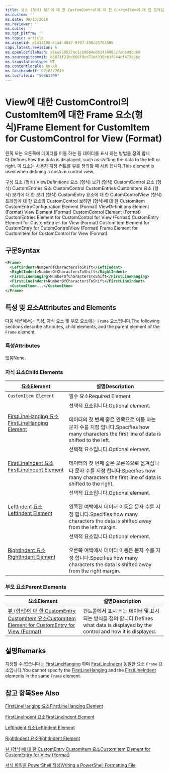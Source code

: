```yaml
---
title: 요소 (형식) 보기에 대 한 CustomControl에 대 한 CustomItem에 대 한 프레임 | Microsoft Docs
ms.custom: ''
ms.date: 09/13/2016
ms.reviewer: ''
ms.suite: ''
ms.tgt_pltfrm: ''
ms.topic: article
ms.assetid: e1a13100-41a4-4847-9f07-458c85783505
caps.latest.revision: 6
ms.openlocfilehash: a7ee550527ec1cb00b4ed83478992c7ab54dbdb6
ms.sourcegitcommit: b6871f21bd666f9cd71dd336bb3f844cf472b56c
ms.translationtype: MT
ms.contentlocale: ko-KR
ms.lasthandoff: 02/03/2019
ms.locfileid: "56861709"
---
```

# <a name="frame-element-for-customitem-for-customcontrol-for-view-format"></a><span data-ttu-id="1cbfe-102">View에 대한 CustomControl의 CustomItem에 대한 Frame 요소(형식)</span><span class="sxs-lookup"><span data-stu-id="1cbfe-102">Frame Element for CustomItem for CustomControl for View (Format)</span></span>

<span data-ttu-id="1cbfe-103">왼쪽 또는 오른쪽에 데이터를 이동 하는 등 데이터를 표시 하는 방법을 정의 합니다.</span><span class="sxs-lookup"><span data-stu-id="1cbfe-103">Defines how the data is displayed, such as shifting the data to the left or right.</span></span> <span data-ttu-id="1cbfe-104">이 요소는 사용자 지정 컨트롤 뷰를 정의할 때 사용 됩니다.</span><span class="sxs-lookup"><span data-stu-id="1cbfe-104">This element is used when defining a custom control view.</span></span>

<span data-ttu-id="1cbfe-105">구성 요소 (형식) ViewDefinitions 요소 (형식) 보기 (형식) CustomControl 요소 (형식) CustomEntries 요소 CustomControl CustomEntries CustomItem 요소 (형식) 보기에 대 한 보기 (형식) CustomEntry 요소에 대 한 CutomControlView (형식) 프레임에 대 한 요소의 CustomControl 보려면 (형식)에 대 한 CustomItem CustomEntry</span><span class="sxs-lookup"><span data-stu-id="1cbfe-105">Configuration Element (Format) ViewDefinitions Element (Format) View Element (Format) CustomControl Element (Format) CustomEntries Element for CustomControl for View (Format) CustomEntry Element for CustomEntries for View (Format) CustomItem Element for CustomEntry for CutomControlView (Format) Frame Element for CustomItem for CustomControl for View (Format)</span></span>

## <a name="syntax"></a><span data-ttu-id="1cbfe-106">구문</span><span class="sxs-lookup"><span data-stu-id="1cbfe-106">Syntax</span></span>

```xml
<Frame>
  <LeftIndent>NumberOfCharactersToShift</LeftIndent>
  <RightIndent>NumberOfCharactersToShift</RightIndent>
  <FirstLineHanging>NumberOfCharactersToShift</FirstLineHanging>
  <FirstLineIndent>NumberOfCharactersToShift</FirstLineIndent>
  <CustomItem>...</CustomItem>
</Frame>
```

## <a name="attributes-and-elements"></a><span data-ttu-id="1cbfe-107">특성 및 요소</span><span class="sxs-lookup"><span data-stu-id="1cbfe-107">Attributes and Elements</span></span>

<span data-ttu-id="1cbfe-108">다음 섹션에서는 특성, 자식 요소 및 부모 요소에는 `Frame` 요소입니다.</span><span class="sxs-lookup"><span data-stu-id="1cbfe-108">The following sections describe attributes, child elements, and the parent element of the `Frame` element.</span></span>

### <a name="attributes"></a><span data-ttu-id="1cbfe-109">특성</span><span class="sxs-lookup"><span data-stu-id="1cbfe-109">Attributes</span></span>

<span data-ttu-id="1cbfe-110">없음</span><span class="sxs-lookup"><span data-stu-id="1cbfe-110">None.</span></span>

### <a name="child-elements"></a><span data-ttu-id="1cbfe-111">자식 요소</span><span class="sxs-lookup"><span data-stu-id="1cbfe-111">Child Elements</span></span>

|<span data-ttu-id="1cbfe-112">요소</span><span class="sxs-lookup"><span data-stu-id="1cbfe-112">Element</span></span>|<span data-ttu-id="1cbfe-113">설명</span><span class="sxs-lookup"><span data-stu-id="1cbfe-113">Description</span></span>|
|-------------|-----------------|
|`CustomItem Element`|<span data-ttu-id="1cbfe-114">필수 요소</span><span class="sxs-lookup"><span data-stu-id="1cbfe-114">Required Element</span></span>|
|[<span data-ttu-id="1cbfe-115">FirstLineHanging 요소</span><span class="sxs-lookup"><span data-stu-id="1cbfe-115">FirstLineHanging Element</span></span>](./firstlinehanging-element-for-frame-for-customcontrol-for-view-format.md)|<span data-ttu-id="1cbfe-116">선택적 요소입니다.</span><span class="sxs-lookup"><span data-stu-id="1cbfe-116">Optional element.</span></span><br /><br /> <span data-ttu-id="1cbfe-117">데이터의 첫 번째 줄은 왼쪽으로 이동 하는 문자 수를 지정 합니다.</span><span class="sxs-lookup"><span data-stu-id="1cbfe-117">Specifies how many characters the first line of data is shifted to the left.</span></span>|
|[<span data-ttu-id="1cbfe-118">FirstLineIndent 요소</span><span class="sxs-lookup"><span data-stu-id="1cbfe-118">FirstLineIndent Element</span></span>](./firstlineindent-element-for-frame-for-customcontrol-for-view-format.md)|<span data-ttu-id="1cbfe-119">선택적 요소입니다.</span><span class="sxs-lookup"><span data-stu-id="1cbfe-119">Optional element.</span></span><br /><br /> <span data-ttu-id="1cbfe-120">데이터의 첫 번째 줄은 오른쪽으로 옮겨집니다 문자 수를 지정 합니다.</span><span class="sxs-lookup"><span data-stu-id="1cbfe-120">Specifies how many characters the first line of data is shifted to the right.</span></span>|
|[<span data-ttu-id="1cbfe-121">LeftIndent 요소</span><span class="sxs-lookup"><span data-stu-id="1cbfe-121">LeftIndent Element</span></span>](./leftindent-element-for-frame-for-customcontrol-for-view-format.md)|<span data-ttu-id="1cbfe-122">선택적 요소입니다.</span><span class="sxs-lookup"><span data-stu-id="1cbfe-122">Optional element.</span></span><br /><br /> <span data-ttu-id="1cbfe-123">왼쪽된 여백에서 데이터 이동은 문자 수를 지정 합니다.</span><span class="sxs-lookup"><span data-stu-id="1cbfe-123">Specifies how many characters the data is shifted away from the left margin.</span></span>|
|[<span data-ttu-id="1cbfe-124">RightIndent 요소</span><span class="sxs-lookup"><span data-stu-id="1cbfe-124">RightIndent Element</span></span>](./rightindent-element-for-frame-for-customcontrol-for-view-format.md)|<span data-ttu-id="1cbfe-125">선택적 요소입니다.</span><span class="sxs-lookup"><span data-stu-id="1cbfe-125">Optional element.</span></span><br /><br /> <span data-ttu-id="1cbfe-126">오른쪽 여백에서 데이터 이동은 문자 수를 지정 합니다.</span><span class="sxs-lookup"><span data-stu-id="1cbfe-126">Specifies how many characters the data is shifted away from the right margin.</span></span>|

### <a name="parent-elements"></a><span data-ttu-id="1cbfe-127">부모 요소</span><span class="sxs-lookup"><span data-stu-id="1cbfe-127">Parent Elements</span></span>

|<span data-ttu-id="1cbfe-128">요소</span><span class="sxs-lookup"><span data-stu-id="1cbfe-128">Element</span></span>|<span data-ttu-id="1cbfe-129">설명</span><span class="sxs-lookup"><span data-stu-id="1cbfe-129">Description</span></span>|
|-------------|-----------------|
|[<span data-ttu-id="1cbfe-130">뷰 (형식)에 대 한 CustomEntry CustomItem 요소</span><span class="sxs-lookup"><span data-stu-id="1cbfe-130">CustomItem Element for CustomEntry for View (Format)</span></span>](./customitem-element-for-customentry-for-customcontrol-for-view-format.md)|<span data-ttu-id="1cbfe-131">컨트롤에서 표시 되는 데이터 및 표시 되는 방식을 정의 합니다.</span><span class="sxs-lookup"><span data-stu-id="1cbfe-131">Defines what data is displayed by the control and how it is displayed.</span></span>|

## <a name="remarks"></a><span data-ttu-id="1cbfe-132">설명</span><span class="sxs-lookup"><span data-stu-id="1cbfe-132">Remarks</span></span>

<span data-ttu-id="1cbfe-133">지정할 수 없습니다는 [FirstLineHanging](./firstlinehanging-element-for-frame-for-customcontrol-for-view-format.md) 하며 [FirstLineIndent](./firstlineindent-element-for-frame-for-customcontrol-for-view-format.md) 동일한 요소 `Frame` 요소입니다.</span><span class="sxs-lookup"><span data-stu-id="1cbfe-133">You cannot specify the [FirstLineHanging](./firstlinehanging-element-for-frame-for-customcontrol-for-view-format.md) and the [FirstLineIndent](./firstlineindent-element-for-frame-for-customcontrol-for-view-format.md) elements in the same `Frame` element.</span></span>

## <a name="see-also"></a><span data-ttu-id="1cbfe-134">참고 항목</span><span class="sxs-lookup"><span data-stu-id="1cbfe-134">See Also</span></span>

[<span data-ttu-id="1cbfe-135">FirstLineHanging 요소</span><span class="sxs-lookup"><span data-stu-id="1cbfe-135">FirstLineHanging Element</span></span>](./firstlinehanging-element-for-frame-for-customcontrol-for-view-format.md)

[<span data-ttu-id="1cbfe-136">FirstLineIndent 요소</span><span class="sxs-lookup"><span data-stu-id="1cbfe-136">FirstLineIndent Element</span></span>](./firstlineindent-element-for-frame-for-customcontrol-for-view-format.md)

[<span data-ttu-id="1cbfe-137">LeftIndent 요소</span><span class="sxs-lookup"><span data-stu-id="1cbfe-137">LeftIndent Element</span></span>](./leftindent-element-for-frame-for-customcontrol-for-view-format.md)

[<span data-ttu-id="1cbfe-138">RightIndent 요소</span><span class="sxs-lookup"><span data-stu-id="1cbfe-138">RightIndent Element</span></span>](./rightindent-element-for-frame-for-customcontrol-for-view-format.md)

[<span data-ttu-id="1cbfe-139">뷰 (형식)에 대 한 CustomEntry CustomItem 요소</span><span class="sxs-lookup"><span data-stu-id="1cbfe-139">CustomItem Element for CustomEntry for View (Format)</span></span>](./customitem-element-for-customentry-for-customcontrol-for-view-format.md)

[<span data-ttu-id="1cbfe-140">서식 파일을 PowerShell 작성</span><span class="sxs-lookup"><span data-stu-id="1cbfe-140">Writing a PowerShell Formatting File</span></span>](./writing-a-powershell-formatting-file.md)
